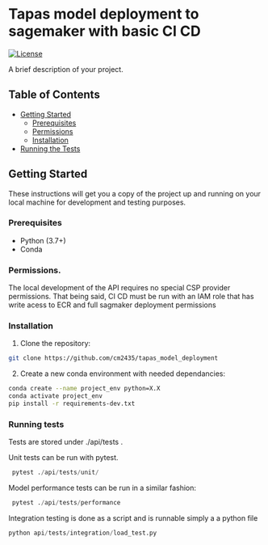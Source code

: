 # Tapas model deployment to sagemaker with basic CI CD 
[![License](https://img.shields.io/badge/license-MIT-blue.svg)](LICENSE)

A brief description of your project.

## Table of Contents

- [Getting Started](#getting-started)
  - [Prerequisites](#prerequisites)
  - [Permissions](#permissions)
  - [Installation](#installation)
- [Running the Tests](#running-the-tests)

## Getting Started

These instructions will get you a copy of the project up and running on your local machine for development and testing purposes.

### Prerequisites

- Python (3.7+)
- Conda

### Permissions. 
The local development of the API requires no special CSP provider permissions. That being said, CI CD must be run with an IAM role that has 
write acess to ECR and full sagmaker deployment permissions


### Installation

1. Clone the repository:

```bash
git clone https://github.com/cm2435/tapas_model_deployment
```

2. Create a new conda environment with needed dependancies:
```bash
conda create --name project_env python=X.X
conda activate project_env
pip install -r requirements-dev.txt
```

### Running tests
Tests are stored under ./api/tests .

Unit tests can be run with pytest. 
```python
 pytest ./api/tests/unit/
```
Model performance tests can be run in a similar fashion: 
```python
 pytest ./api/tests/performance
```
Integration testing is done as a script and is runnable simply a a python file 
```python
python api/tests/integration/load_test.py 
```